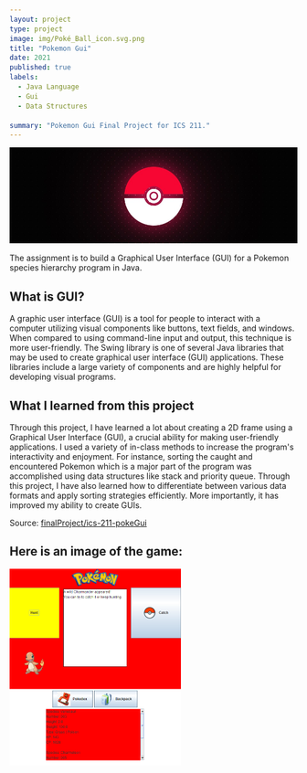 ```yaml
---
layout: project
type: project
image: img/Poké_Ball_icon.svg.png
title: "Pokemon Gui"
date: 2021
published: true
labels:
  - Java Language
  - Gui
  - Data Structures
  
summary: "Pokemon Gui Final Project for ICS 211."
---
```

<img class="img-fluid" src="../img/pokemonGui1.jpg">

The assignment is to build a Graphical User Interface (GUI) for a Pokemon species hierarchy program in Java.   

## What is GUI? 
A graphic user interface (GUI) is a tool for people to interact with a computer utilizing visual components like buttons, text fields, and windows. When compared to using command-line input and output, this technique is more user-friendly. The Swing library is one of several Java libraries that may be used to create graphical user interface (GUI) applications. These libraries include a large variety of components and are highly helpful for developing visual programs.


## What I learned from this project
Through this project, I have learned a lot about creating a 2D frame using a Graphical User Interface (GUI), a crucial ability for making user-friendly applications. I used a variety of in-class methods to increase the program's interactivity and enjoyment. For instance, sorting the caught and encountered Pokemon which is a major part of the program was accomplished using data structures like stack and priority queue. Through this project, I have also learned how to differentiate between various data formats and apply sorting strategies efficiently. More importantly, it has improved my ability to create GUIs.

Source: <a href="https://github.com/hokwaichan/ICS211FinalProject"><i class="large github icon "></i>finalProject/ics-211-pokeGui</a>

## Here is an image of the game:

<img width="300px" class="img-fluid" src="../img/pokeGui.png">










